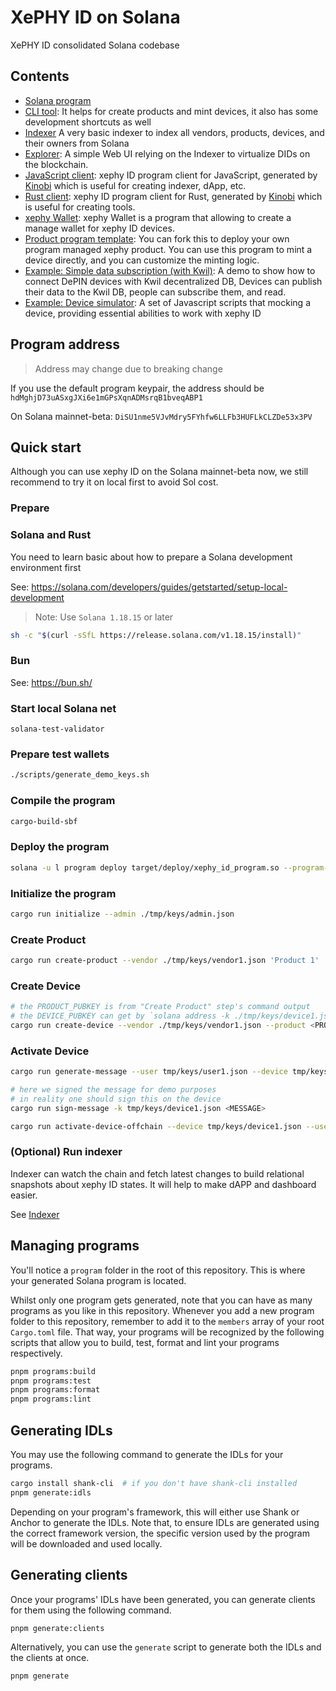 XePHY ID on Solana
====

XePHY ID consolidated Solana codebase

## Contents

- [Solana program](./program)
- [CLI tool](./cli):
  It helps for create products and mint devices, it also has some development shortcuts as well
- [Indexer](./indexer)
  A very basic indexer to index all vendors, products, devices, and their owners from Solana
- [Explorer](./explorer-ui):
  A simple Web UI relying on the Indexer to virtualize DIDs on the blockchain.
- [JavaScript client](./clients/js):
  xephy ID program client for JavaScript, generated by [Kinobi](https://github.com/metaplex-foundation/kinobi)
  which is useful for creating indexer, dApp, etc.
- [Rust client](./clients/rust):
  xephy ID program client for Rust, generated by [Kinobi](https://github.com/metaplex-foundation/kinobi)
  which is useful for creating tools.
- [xephy Wallet](extensions/wallet):
  xephy Wallet is a program that allowing to create a manage wallet for xephy ID devices.
- [Product program template](templates/product-program):
  You can fork this to deploy your own program managed xephy product. 
  You can use this program to mint a device directly, and you can customize the minting logic.
- [Example: Simple data subscription (with Kwil)](./examples/kwil):
  A demo to show how to connect DePIN devices with Kwil decentralized DB,
  Devices can publish their data to the Kwil DB, people can subscribe them, and read.
- [Example: Device simulator](./examples/device_simulator):
  A set of Javascript scripts that mocking a device, providing essential abilities to work with xephy ID

## Program address

> Address may change due to breaking change

If you use the default program keypair, the address should be `hdMghjD73uASxgJXi6e1mGPsXqnADMsrqB1bveqABP1`

On Solana mainnet-beta: `DiSU1nme5VJvMdry5FYhfw6LLFb3HUFLkCLZDe53x3PV`

## Quick start

Although you can use xephy ID on the Solana mainnet-beta now,
we still recommend to try it on local first to avoid Sol cost.

### Prepare

### Solana and Rust

You need to learn basic about how to prepare a Solana development environment first

See: https://solana.com/developers/guides/getstarted/setup-local-development

> Note: Use `Solana 1.18.15` or later

```sh
sh -c "$(curl -sSfL https://release.solana.com/v1.18.15/install)"
```

### Bun

See: https://bun.sh/

### Start local Solana net

`solana-test-validator`

### Prepare test wallets

```sh
./scripts/generate_demo_keys.sh
```

### Compile the program

```sh
cargo-build-sbf
```

### Deploy the program

```sh
solana -u l program deploy target/deploy/xephy_id_program.so --program-id ./program/keypair.json
```

### Initialize the program

```sh
cargo run initialize --admin ./tmp/keys/admin.json
```

### Create Product

```sh
cargo run create-product --vendor ./tmp/keys/vendor1.json 'Product 1' 'SYMBOL' 'METADATA_URI' -m desc="First Product by Example Vendor"
```

### Create Device

```sh
# the PRODUCT_PUBKEY is from "Create Product" step's command output
# the DEVICE_PUBKEY can get by `solana address -k ./tmp/keys/device1.json`
cargo run create-device --vendor ./tmp/keys/vendor1.json --product <PRODUCT_PUBKEY> --device <DEVICE_PUBKEY> 'Device#1' 'METADATA_URI'
```

### Activate Device

```sh
cargo run generate-message --user tmp/keys/user1.json --device tmp/keys/device1.json --product <PRODUCT_PUBKEY>

# here we signed the message for demo purposes
# in reality one should sign this on the device
cargo run sign-message -k tmp/keys/device1.json <MESSAGE>

cargo run activate-device-offchain --device tmp/keys/device1.json --user tmp/keys/user1.json --product <PRODUCT_PUBKEY> --vendor tmp/keys/vendor1.json --signature <SIGNATURE> --message <MESSAGE>
```

### (Optional) Run indexer

Indexer can watch the chain and fetch latest changes to build relational snapshots about xephy ID states.
It will help to make dAPP and dashboard easier.

See [Indexer](./indexer/README.md)

## Managing programs

You'll notice a `program` folder in the root of this repository. This is where your generated Solana program is located.

Whilst only one program gets generated, note that you can have as many programs as you like in this repository.
Whenever you add a new program folder to this repository, remember to add it to the `members` array of your root `Cargo.toml` file.
That way, your programs will be recognized by the following scripts that allow you to build, test, format and lint your programs respectively.

```sh
pnpm programs:build
pnpm programs:test
pnpm programs:format
pnpm programs:lint
```

## Generating IDLs

You may use the following command to generate the IDLs for your programs.

```sh
cargo install shank-cli  # if you don't have shank-cli installed
pnpm generate:idls
```

Depending on your program's framework, this will either use Shank or Anchor to generate the IDLs.
Note that, to ensure IDLs are generated using the correct framework version, the specific version used by the program will be downloaded and used locally.

## Generating clients

Once your programs' IDLs have been generated, you can generate clients for them using the following command.

```sh
pnpm generate:clients
```

Alternatively, you can use the `generate` script to generate both the IDLs and the clients at once.

```sh
pnpm generate
```

